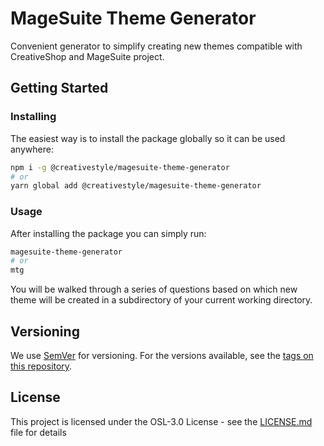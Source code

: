 # MageSuite Theme Generator

Convenient generator to simplify creating new themes compatible with CreativeShop and MageSuite project.

## Getting Started

### Installing

The easiest way is to install the package globally so it can be used anywhere:

```bash
npm i -g @creativestyle/magesuite-theme-generator
# or
yarn global add @creativestyle/magesuite-theme-generator
```

### Usage

After installing the package you can simply run:

```bash
magesuite-theme-generator
# or
mtg
```

You will be walked through a series of questions based on which new theme will be created in a subdirectory of your current working directory.

## Versioning

We use [SemVer](http://semver.org/) for versioning. For the versions available, see the [tags on this repository](https://github.com/magesuite/theme-generator/tags).

## License

This project is licensed under the OSL-3.0 License - see the [LICENSE.md](LICENSE.md) file for details
